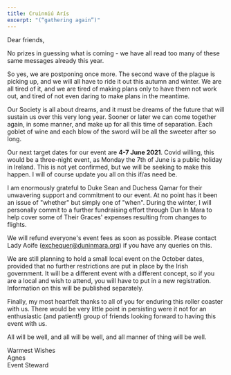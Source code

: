 ```yaml
---
title: Cruinniú Arís
excerpt: "(“gathering again”)"
---
```

Dear friends,

No prizes in guessing what is coming - we have all read too many of these same messages already this year. 

So yes, we are postponing once more. The second wave of the plague is picking up, and we will all have to ride it out this autumn and winter. We are all tired of it, and we are tired of making plans only to have them not work out, and tired of not even daring to make plans in the meantime. 

Our Society is all about dreams, and it must be dreams of the future that will sustain us over this very long year. Sooner or later we can come together again, in some manner, and make up for all this time of separation. Each goblet of wine and each blow of the sword will be all the sweeter after so long. 

Our next target dates for our event are **4-7 June 2021**. Covid willing, this would be a three-night event, as Monday the 7th of June is a public holiday in Ireland. This is not yet confirmed, but we will be seeking to make this happen. I will of course update you all on this if/as need be. 

I am enormously grateful to Duke Sean and Duchess Qamar for their unwavering support and commitment to our event. At no point has it been an issue of "whether" but simply one of "when". During the winter, I will personally commit to a further fundraising effort through Dun In Mara to help cover some of Their Graces' expenses resulting from changes to flights.

We will refund everyone's event fees as soon as possible. Please contact Lady Aoife (exchequer@duninmara.org) if you have any queries on this. 

We are still planning to hold a small local event on the October dates, provided that no further restrictions are put in place by the Irish government. It will be a different event with a different concept, so if you are a local and wish to attend, you will have to put in a new registration. Information on this will be published separately. 

Finally, my most heartfelt thanks to all of you for enduring this roller coaster with us. There would be very little point in persisting were it not for an enthusiastic (and patient!) group of friends looking forward to having this event with us. 

All will be well, and all will be well, and all manner of thing will be well. 

Warmest Wishes  
Agnes  
Event Steward      
